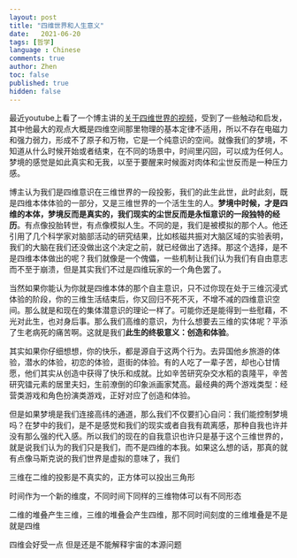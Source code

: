 ```yaml
---
layout: post
title: "四维世界和人生意义"
date:   2021-06-20
tags: [哲学]
language : Chinese
comments: true
author: Zhen
toc: false
published: true
hidden: false
---
```

最近youtube上看了一个博主讲的[关于四维世界的视频](https://youtu.be/A6SCtIl2S5k)，受到了一些触动和启发，其中他最大的观点大概是四维空间那里物理的基本定律不适用，所以不存在电磁力和强力弱力，形成不了原子和万物，它是一个纯意识的空间。就像我们的梦境，不知道从什么时候开始或者结束，在不同的场景中，时间里闪回，可以成为任何人。梦境的感觉是如此真实和无我，以至于要醒来时候面对肉体和尘世反而是一种压力感。

博主认为我们是四维意识在三维世界的一段投影，我们的此生此世，此时此刻，既是四维本体体验的一部分，又是三维世界的一个活生生的人。**梦境中时候，才是四维的本体，梦境反而是真实的，我们现实的尘世反而是永恒意识的一段独特的经历**。有点像投胎转世，有点像模拟人生。不同的是，我们是被模拟的那个人。他还引用了几个科学家对脑部活动的研究结果，比如核磁共振对大脑区域的实验表明，我们的大脑在我们还没做出这个决定之前，就已经做出了选择。那这个选择，是不是四维本体做出的呢？我们就像是一个傀儡，一些机制让我们认为我们有自由意志而不至于崩溃，但是其实我们不过是四维玩家的一个角色罢了。

当然如果你能认为你就是四维本体的那个自主意识，只不过你现在处于三维沉浸式体验的阶段，你的三维生活结束后，你又回归不死不灭，不增不减的四维意识空间。那么就是和现在的集体潜意识的理论一样了。可能你还是能得到一些慰藉，不光对此生，也对身后事。那么我们高维的意识，为什么想要去三维的实体呢？平添了生老病死的痛苦啊。这就是我们**此生的终极意义：创造和体验**。

其实如果你仔细想想，你的快乐，都是源自于这两个行为。去异国他乡旅游的体验，潜水的体验，初恋的体验，逛街的体验。有的人吃了一辈子苦，却也心甘情愿，他们其实从创造中获得了快乐和成就。比如辛苦研究杂交水稻的袁隆平，辛苦研究镭元素的居里夫妇，生前潦倒的印象派画家梵高。最经典的两个游戏类型：经营类游戏和角色扮演类游戏，正好对应了创造和体验。

但是如果梦境是我们连接高纬的通道，那么我们不仅要扪心自问：我们能控制梦境吗？在梦中的我们，是不是感觉和我们的现实或者自我有疏离感，那种自我也许并没有那么强的代入感。所以我们的现在的自我意识也许只是基于这个三维世界的，就是说我们认为的我们只是我们，而不是四维的本我。如果这么想的话，那真的就有点像马斯克说的我们世界是虚拟的意味了，我们

三维在二维的投影是不真实的，正方体可以投出三角形

时间作为一个新的维度，不同时间下同样的三维物体可以有不同形态

二维的堆叠产生三维，三维的堆叠会产生四维，那不同时间刻度的三维堆叠是不是就是四维

四维会好受一点 但是还是不能解释宇宙的本源问题
<!--stackedit_data:
eyJoaXN0b3J5IjpbLTIxMjYzNTg1LDM0NTY5MDc2MiwxNTMwND
kwMjNdfQ==
-->